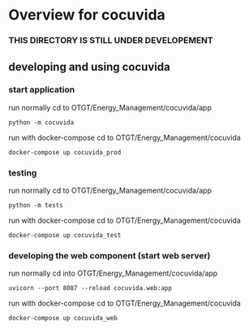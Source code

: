 # Overview for cocuvida
### THIS DIRECTORY IS STILL UNDER DEVELOPEMENT

## developing and using cocuvida
### start application
run normally
cd to OTGT/Energy_Management/cocuvida/app
```
python -m cocuvida
```
run with docker-compose
cd to OTGT/Energy_Management/cocuvida
```
docker-compose up cocuvida_prod
```

### testing
run normally
cd to OTGT/Energy_Management/cocuvida/app
```
python -m tests
```
run with docker-compose
cd to OTGT/Energy_Management/cocuvida
```
docker-compose up cocuvida_test
```

### developing the web component (start web server)
run normally
cd into OTGT/Energy_Management/cocuvida/app
```
uvicorn --port 8087 --reload cocuvida.web:app
```
run with docker-compose
cd to OTGT/Energy_Management/cocuvida
```
docker-compose up cocuvida_web
```
